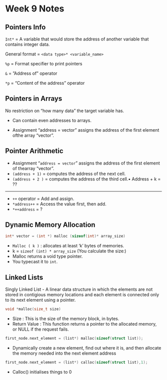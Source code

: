# Week 9 Notes

## Pointers Info

`Int*` = A variable that would store the address of another variable that contains integer data.

General format = `<data type>* <variable_name>`

`%p` = Format specifier to print pointers

`&` = ”Address of” operator

`*p` = “Content of the address” operator

## Pointers in Arrays

No restriction on “how many data” the target variable has.

- Can contain even addresses to arrays.

- Assignment “address = vector” assigns the address of the first element ofthe array “vector”.
  
## Pointer Arithmetic

- Assignment “`address = vector`” assigns the address of the first element of thearray “vector”.
- `(address + 1)` = computes the address of the next cell.
- `(address + 2 )` = computes the address of the third cell.• Address + k = ??
---
- `++` operator = Add and assign.
- `*address++` = Access the value first, then add.
- `*++address` = ?

## Dynamic Memory Allocation

````c++
int* vector = (int *) malloc (sizeof(int)* array_size)
````

- `Malloc ( k )` : allocates at least ‘k’ bytes of memories.
- k = `sizeof (int) * array_size` (You calculate the size:)
- Malloc returns a void type pointer.
- You typecast it to `int`.

## Linked Lists

Singly Linked List - A linear data structure in which the elements are not stored in contigious memory locations and each element is connected only to its next element using a pointer.

```c++
void *malloc(size_t size)
```

- Size : This is the size of the memory block, in bytes.
- Return Value : This function returns a pointer to the allocated memory, or NULL if the request fails.

```c++
first_node.next_element = (list*) malloc(sizeof(struct list));
```

- Dynamically create a new element, find out where it is, and then allocate the memory needed into the next element address

```c++
first_node.next_element = (list*) calloc(sizeof(struct list),1);
```

- Calloc() initialises things to 0